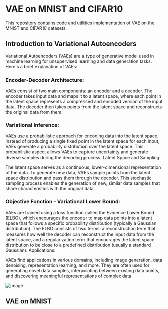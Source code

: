 
# VAE on MNIST and CIFAR10

This repository contains code and utilities implementation of VAE on the MNIST and CIFAR10 datasets.

## Introduction to Variational Autoencoders

Variational Autoencoders (VAEs) are a type of generative model used in machine learning for unsupervised learning and data generation tasks. Here's a brief explanation of VAEs:

### Encoder-Decoder Architecture:

VAEs consist of two main components: an encoder and a decoder.
The encoder takes input data and maps it to a latent space, where each point in the latent space represents a compressed and encoded version of the input data.
The decoder then takes points from the latent space and reconstructs the original data from them.

### Variational Inference:

VAEs use a probabilistic approach for encoding data into the latent space. Instead of producing a single fixed point in the latent space for each input, VAEs generate a probability distribution over the latent space.
This probabilistic aspect allows VAEs to capture uncertainty and generate diverse samples during the decoding process.
Latent Space and Sampling:

The latent space serves as a continuous, lower-dimensional representation of the data.
To generate new data, VAEs sample points from the latent space distribution and pass them through the decoder.
This stochastic sampling process enables the generation of new, similar data samples that share characteristics with the original data.

### Objective Function - Variational Lower Bound:

VAEs are trained using a loss function called the Evidence Lower Bound (ELBO), which encourages the encoder to map data points into a latent space that follows a specific probability distribution (typically a Gaussian distribution).
The ELBO consists of two terms: a reconstruction term that measures how well the decoder can reconstruct the input data from the latent space, and a regularization term that encourages the latent space distribution to be close to a predefined distribution (usually a standard Gaussian).
Applications:

VAEs find applications in various domains, including image generation, data denoising, representation learning, and more.
They are often used for generating novel data samples, interpolating between existing data points, and discovering meaningful representations of complex data.

![image](https://github.com/prarthanats/ERA/assets/32382676/7c3bbf9b-6f02-4f74-9b6c-cac3c97a8909)

## VAE on MNIST


